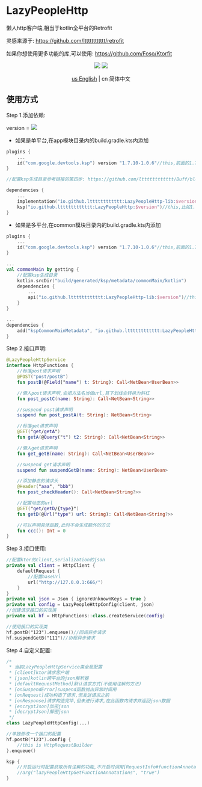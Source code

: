 # LazyPeopleHttp

懒人http客户端,相当于kotlin全平台的Retrofit

灵感来源于: https://github.com/ltttttttttttt/retrofit

如果你想使用更多功能的库,可以使用: https://github.com/Foso/Ktorfit

<p align="center">
<img src="https://img.shields.io/badge/license-Apache%202-blue.svg?maxAge=2592000">
<img src="https://img.shields.io/maven-central/v/io.github.ltttttttttttt/LazyPeopleHttp"/>
</p>

<div align="center"><a href="https://github.com/ltttttttttttt/LazyPeopleHttp/blob/main/README.md">us English</a> | cn 简体中文</div>

## 使用方式

Step 1.添加依赖:

version
= [![](https://img.shields.io/maven-central/v/io.github.ltttttttttttt/LazyPeopleHttp)](https://repo1.maven.org/maven2/io/github/ltttttttttttt/LazyPeopleHttp/)

* 如果是单平台,在app模块目录内的build.gradle.kts内添加

```kotlin
plugins {
    ...
    id("com.google.devtools.ksp") version "1.7.10-1.0.6"//this,前面的1.7.10对应你的kotlin版本,更多版本参考: https://github.com/google/ksp/releases
}

//配置ksp生成目录参考链接的第四步: https://github.com/ltttttttttttt/Buff/blob/main/README_CN.md?plain=1

dependencies {
    ...
    implementation("io.github.ltttttttttttt:LazyPeopleHttp-lib:$version")//this,比如1.0.0
    ksp("io.github.ltttttttttttt:LazyPeopleHttp:$version")//this,比如1.0.0
}
```

* 如果是多平台,在common模块目录内的build.gradle.kts内添加

```kotlin
plugins {
    ...
    id("com.google.devtools.ksp") version "1.7.10-1.0.6"//this,前面的1.7.10对应你的kotlin版本,更多版本参考: https://github.com/google/ksp/releases
}

...
val commonMain by getting {
    //配置ksp生成目录
    kotlin.srcDir("build/generated/ksp/metadata/commonMain/kotlin")
    dependencies {
        ...
        api("io.github.ltttttttttttt:LazyPeopleHttp-lib:$version")//this,比如1.0.0
    }
}

...
dependencies {
    add("kspCommonMainMetadata", "io.github.ltttttttttttt:LazyPeopleHttp:$version")
}
```

Step 2.接口声明:

```kotlin
@LazyPeopleHttpService
interface HttpFunctions {
    //标准post请求声明
    @POST("post/postB")
    fun postB(@Field("name") t: String): Call<NetBean<UserBean>>

    //懒人post请求声明,会把方法名当做url,其下划线会转换为斜杠
    fun post_postC(name: String): Call<NetBean<String>>

    //suspend post请求声明
    suspend fun post_postA(t: String): NetBean<String>

    //标准get请求声明
    @GET("get/getA")
    fun getA(@Query("t") t2: String): Call<NetBean<String>>

    //懒人get请求声明
    fun get_getB(name: String): Call<NetBean<UserBean>>

    //suspend get请求声明
    suspend fun suspendGetB(name: String): NetBean<UserBean>

    //添加静态的请求头
    @Header("aaa", "bbb")
    fun post_checkHeader(): Call<NetBean<String?>>

    //配置动态的url
    @GET("get/getD/{type}")
    fun getD(@Url("type") url: String): Call<NetBean<String?>>

    //可以声明具体函数,此时不会生成额外的方法
    fun ccc(): Int = 0
}
```

Step 3.接口使用:

```kotlin
//配置ktor的client,serialization的json
private val client = HttpClient {
    defaultRequest {
        //配置baseUrl
        url("http://127.0.0.1:666/")
    }
}
private val json = Json { ignoreUnknownKeys = true }
private val config = LazyPeopleHttpConfig(client, json)
//创建请求接口的实现类
private val hf = HttpFunctions::class.createService(config)

//使用接口的实现类
hf.postB("123").enqueue()//回调异步请求
hf.suspendGetB("111")//协程异步请求
```

Step 4.自定义配置:

```kotlin
/*
 * 当前LazyPeopleHttpService类全局配置
 * [client]ktor请求客户端
 * [json]kotlin跨平台的json解析器
 * [defaultRequestMethod]默认请求方式(不使用注解的方法)
 * [onSuspendError]suspend函数抛出异常时调用
 * [onRequest]成功构造了请求,但发送请求之前
 * [onResponse]请求构造完毕,但未进行请求,在此函数内请求并返回json数据
 * [encryptJson]加密json
 * [decryptJson]解密json
 */
class LazyPeopleHttpConfig(...)

//单独修改一个接口的配置
hf.postB("123").config {
    //this is HttpRequestBuilder
}.enqueue()

ksp {
    //开启运行时配置获取所有注解的功能,不开启时调用[RequestInfo#functionAnnotations]始终返回null
    //arg("lazyPeopleHttpGetFunctionAnnotations", "true")
}
```